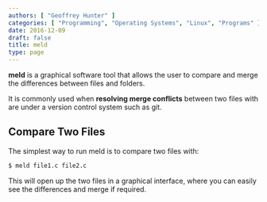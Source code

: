 ```yaml
---
authors: [ "Geoffrey Hunter" ]
categories: [ "Programming", "Operating Systems", "Linux", "Programs" ]
date: 2016-12-09
draft: false
title: meld
type: page
---
```


**meld** is a graphical software tool that allows the user to compare and merge the differences between files and folders.

It is commonly used when **resolving merge conflicts** between two files with are under a version control system such as git.

## Compare Two Files

The simplest way to run meld is to compare two files with:

```sh   
$ meld file1.c file2.c
```

This will open up the two files in a graphical interface, where you can easily see the differences and merge if required.